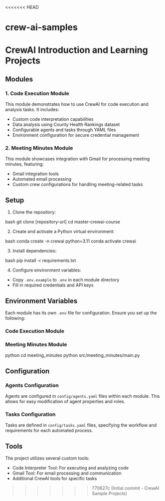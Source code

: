 <<<<<<< HEAD
# crew-ai-samples
CrewAI Introduction and Learning Projects
=======
## Modules

### 1. Code Execution Module

This module demonstrates how to use CrewAI for code execution and analysis tasks. It includes:

- Custom code interpretation capabilities
- Data analysis using County Health Rankings dataset
- Configurable agents and tasks through YAML files
- Environment configuration for secure credential management

### 2. Meeting Minutes Module

This module showcases integration with Gmail for processing meeting minutes, featuring:

- Gmail integration tools
- Automated email processing
- Custom crew configurations for handling meeting-related tasks

## Setup

1. Clone the repository:

bash
git clone [repository-url]
cd master-crewai-course


2. Create and activate a Python virtual environment:

bash
conda create -n crewai python=3.11
conda activate crewai


3. Install dependencies:

bash
pip install -r requirements.txt


4. Configure environment variables:
- Copy `.env.example` to `.env` in each module directory
- Fill in required credentials and API keys

## Environment Variables

Each module has its own `.env` file for configuration. Ensure you set up the following:

### Code Execution Module


### Meeting Minutes Module

python
cd meeting_minutes
python src/meeting_minutes/main.py


## Configuration

### Agents Configuration
Agents are configured in `config/agents.yaml` files within each module. This allows for easy modification of agent properties and roles.

### Tasks Configuration
Tasks are defined in `config/tasks.yaml` files, specifying the workflow and requirements for each automated process.

## Tools

The project utilizes several custom tools:

- Code Interpreter Tool: For executing and analyzing code
- Gmail Tool: For email processing and communication
- Additional CrewAI tools for specific tasks
>>>>>>> 770627c (Initial commit - CrewAI Sample Projects)
